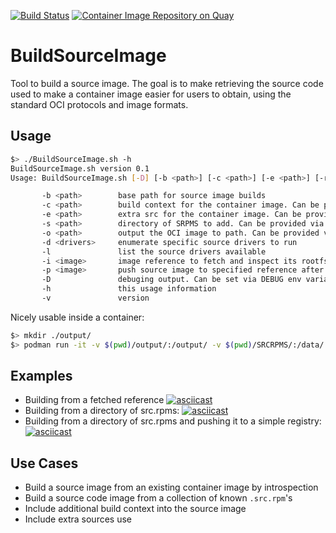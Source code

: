 [![Build Status](https://travis-ci.org/containers/BuildSourceImage.svg?branch=master)](https://travis-ci.org/containers/BuildSourceImage)
[![Container Image Repository on Quay](https://quay.io/repository/ctrs/bsi/status "Container Image Repository on Quay")](https://quay.io/repository/ctrs/bsi)

# BuildSourceImage

Tool to build a source image.
The goal is to make retrieving the source code used to make a container image
easier for users to obtain, using the standard OCI protocols and image formats.

## Usage

```bash
$> ./BuildSourceImage.sh -h
BuildSourceImage.sh version 0.1
Usage: BuildSourceImage.sh [-D] [-b <path>] [-c <path>] [-e <path>] [-r <path>] [-o <path>] [-i <image>] [-p <image>] [-l] [-d <drivers>]

       -b <path>        base path for source image builds
       -c <path>        build context for the container image. Can be provided via CONTEXT_DIR env variable
       -e <path>        extra src for the container image. Can be provided via EXTRA_SRC_DIR env variable
       -s <path>        directory of SRPMS to add. Can be provided via SRPM_DIR env variable
       -o <path>        output the OCI image to path. Can be provided via OUTPUT_DIR env variable
       -d <drivers>     enumerate specific source drivers to run
       -l               list the source drivers available
       -i <image>       image reference to fetch and inspect its rootfs to derive sources
       -p <image>       push source image to specified reference after build
       -D               debuging output. Can be set via DEBUG env variable
       -h               this usage information
       -v               version

```

Nicely usable inside a container:

```bash
$> mkdir ./output/
$> podman run -it -v $(pwd)/output/:/output/ -v $(pwd)/SRCRPMS/:/data/ -u $(id -u) quay.io/ctrs/bsi -s /data/ -o /output/
```

## Examples

* Building from a fetched reference [![asciicast](https://asciinema.org/a/266340.svg)](https://asciinema.org/a/266340)
* Building from a directory of src.rpms: [![asciicast](https://asciinema.org/a/266341.svg)](https://asciinema.org/a/266341)
* Building from a directory of src.rpms and pushing it to a simple registry: [![asciicast](https://asciinema.org/a/266343.svg)](https://asciinema.org/a/266343)

## Use Cases

* Build a source image from an existing container image by introspection
* Build a source code image from a collection of known `.src.rpm`'s
* Include additional build context into the source image
* Include extra sources use
